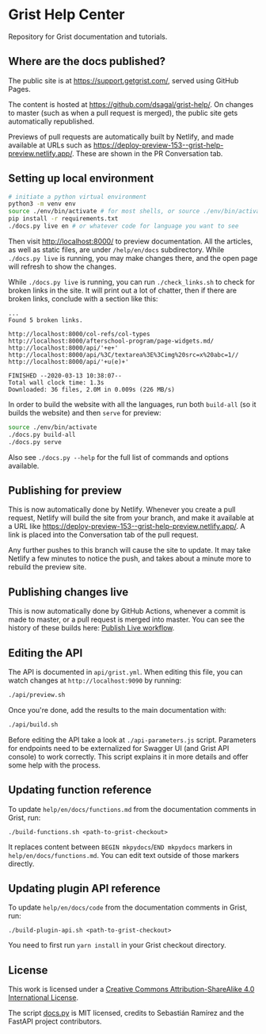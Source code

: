 # Grist Help Center

Repository for Grist documentation and tutorials.

## Where are the docs published?

The public site is at <https://support.getgrist.com/>, served using GitHub Pages.

The content is hosted at <https://github.com/dsagal/grist-help/>. On changes to master (such as
when a pull request is merged), the public site gets automatically republished.

Previews of pull requests are automatically built by Netlify, and made available at URLs such as
<https://deploy-preview-153--grist-help-preview.netlify.app/>. These are shown in the PR
Conversation tab.

## Setting up local environment

``` sh
# initiate a python virtual environment
python3 -m venv env
source ./env/bin/activate # for most shells, or source ./env/bin/activate.fish or source ./env/bin/activate.csh depending on your shell
pip install -r requirements.txt
./docs.py live en # or whatever code for language you want to see
```

Then visit <http://localhost:8000/> to preview documentation. All the articles,
as well as static files, are under `/help/en/docs` subdirectory. While `./docs.py live`
is running, you may make changes there, and the open page will refresh to show the changes.

While `./docs.py live` is running, you can run `./check_links.sh` to check
for broken links in the site.  It will print out a lot of chatter, then
if there are broken links, conclude with a section like this:

```
...
Found 5 broken links.

http://localhost:8000/col-refs/col-types
http://localhost:8000/afterschool-program/page-widgets.md/
http://localhost:8000/api/'+e+'
http://localhost:8000/api/%3C/textarea%3E%3Cimg%20src=x%20abc=1//
http://localhost:8000/api/'+u(e)+'

FINISHED --2020-03-13 10:38:07--
Total wall clock time: 1.3s
Downloaded: 36 files, 2.0M in 0.009s (226 MB/s)
```

In order to build the website with all the languages, run both `build-all`
(so it builds the website) and then `serve` for preview:
```sh
source ./env/bin/activate
./docs.py build-all
./docs.py serve
```

Also see `./docs.py --help` for the full list of commands and options available.

## Publishing for preview

This is now automatically done by Netlify. Whenever you create a pull request, Netlify will build
the site from your branch, and make it available at a URL like
<https://deploy-preview-153--grist-help-preview.netlify.app/>. A link is placed into the
Conversation tab of the pull request.

Any further pushes to this branch will cause the site to update. It may take Netlify a few minutes
to notice the push, and takes about a minute more to rebuild the preview site.

## Publishing changes live

This is now automatically done by GitHub Actions, whenever a commit is made to master, or a pull
request is merged into master. You can see the history of these builds here: [Publish Live
workflow](https://github.com/gristlabs/grist-help/actions/workflows/publish-live.yml).

## Editing the API

The API is documented in `api/grist.yml`.  When editing this file, you
can watch changes at `http://localhost:9090` by running:

``` sh
./api/preview.sh
```

Once you're done, add the results to the main documentation with:

``` sh
./api/build.sh
```

Before editing the API take a look at `./api-parameters.js` script. Parameters for endpoints need
to be externalized for Swagger UI (and Grist API console) to work correctly. This script explains
it in more details and offer some help with the process.

## Updating function reference

To update `help/en/docs/functions.md` from the documentation comments in Grist, run:

```
./build-functions.sh <path-to-grist-checkout>
```

It replaces content between `BEGIN mkpydocs`/`END mkpydocs` markers in `help/en/docs/functions.md`. You
can edit text outside of those markers directly.

## Updating plugin API reference

To update `help/en/docs/code` from the documentation comments in Grist, run:

```
./build-plugin-api.sh <path-to-grist-checkout>
```

You need to first run `yarn install` in your Grist checkout directory.

## License

This work is licensed under a
[Creative Commons Attribution-ShareAlike 4.0 International License](LICENSE.txt).

The script [docs.py](./docs.py) is MIT licensed, credits to Sebastián Ramírez and the FastAPI project contributors.

